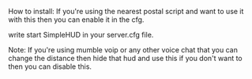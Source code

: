 How to install:
If you're using the nearest postal script and want to use it with this then you can enable it in the cfg.

write start SimpleHUD in your server.cfg file.

Note: If you're using mumble voip or any other voice chat that you can change the distance then hide that hud and use this if you don't want to then you can disable this.

